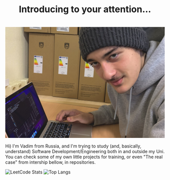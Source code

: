 <h1 align="center"> Introducing to your attention...<h1></h1>

![Alt](profile.jpeg)

Hi) I'm Vadim from Russia, and I'm trying to study (and, basically, understand) Software Development/Engineering both in and outside my Uni. You can check some of my own little projects for training, or even "The real case" from intership bellow, in repositories.

![LeetCode Stats](https://leetcode.card.workers.dev/StilUSoff?theme=dark&font=&extension=null)
![Top Langs](https://github-readme-stats.vercel.app/api/top-langs/?username=StilUSoff&layout=compact&theme=transparent)


<!--
**StilUSoff/StilUSoff** is a ✨ _special_ ✨ repository because its `README.md` (this file) appears on your GitHub profile.

Here are some ideas to get you started:

- 🔭 I’m currently working on ...
- 🌱 I’m currently learning ...
- 👯 I’m looking to collaborate on ...
- 🤔 I’m looking for help with ...
- 💬 Ask me about ...
- 📫 How to reach me: ...
- 😄 Pronouns: ...
- ⚡ Fun fact: ...
-->

